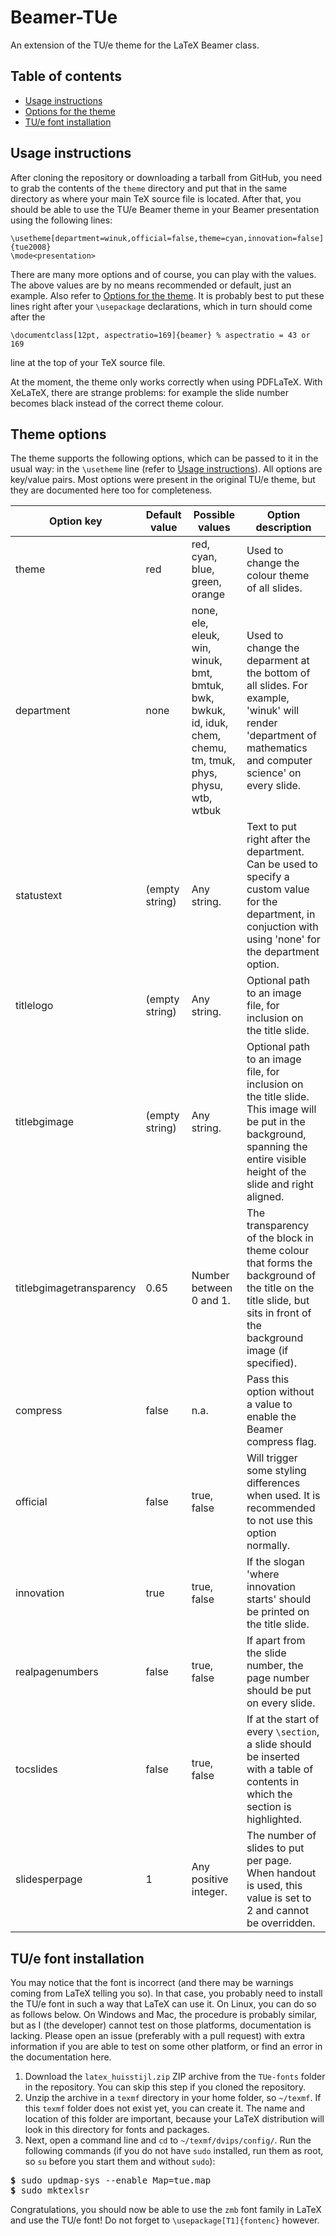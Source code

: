 Beamer-TUe
==========
An extension of the TU/e theme for the LaTeX Beamer class.

Table of contents
-----------------
* [Usage instructions](#usage)
* [Options for the theme](#options)
* [TU/e font installation](#font-installation)

<a name="usage"></a>Usage instructions
--------------------------------------
After cloning the repository or downloading a tarball from GitHub, you need to grab the contents of the `theme` directory and put that in the same directory as where your main TeX source file is located. After that, you should be able to use the TU/e Beamer theme in your Beamer presentation using the following lines:

```
\usetheme[department=winuk,official=false,theme=cyan,innovation=false]{tue2008}
\mode<presentation>
```

There are many more options and of course, you can play with the values. The above values are by no means recommended or default, just an example. Also refer to [Options for the theme](#options). It is probably best to put these lines right after your `\usepackage` declarations, which in turn should come after the

```
\documentclass[12pt, aspectratio=169]{beamer} % aspectratio = 43 or 169
```

line at the top of your TeX source file.

At the moment, the theme only works correctly when using PDFLaTeX. With XeLaTeX, there are strange problems: for example the slide number becomes black instead of the correct theme colour.

<a name="options"></a>Theme options
-----------------------------------
The theme supports the following options, which can be passed to it in the usual way: in the `\usetheme` line (refer to [Usage instructions](#usage)). All options are key/value pairs. Most options were present in the original TU/e theme, but they are documented here too for completeness.

| Option key               | Default value  | Possible values                                                                                                | Option description                                                                                                                                                             |
| ------------------------ | -------------- | -------------------------------------------------------------------------------------------------------------- | ------------------------------------------------------------------------------------------------------------------------------------------------------------------------------ |
| theme                    | red            | red, cyan, blue, green, orange                                                                                 | Used to change the colour theme of all slides.                                                                                                                                 |
| department               | none           | none, ele, eleuk, win, winuk, bmt, bmtuk, bwk, bwkuk, id, iduk, chem, chemu, tm, tmuk, phys, physu, wtb, wtbuk | Used to change the deparment at the bottom of all slides. For example, 'winuk' will render 'department of mathematics and computer science' on every slide.                    |
| statustext               | (empty string) | Any string.                                                                                                    | Text to put right after the department. Can be used to specify a custom value for the department, in conjuction with using 'none' for the department option.                   |
| titlelogo                | (empty string) | Any string.                                                                                                    | Optional path to an image file, for inclusion on the title slide.                                                                                                              |
| titlebgimage             | (empty string) | Any string.                                                                                                    | Optional path to an image file, for inclusion on the title slide. This image will be put in the background, spanning the entire visible height of the slide and right aligned. |
| titlebgimagetransparency | 0.65           | Number between 0 and 1.                                                                                        | The transparency of the block in theme colour that forms the background of the title on the title slide, but sits in front of the background image (if specified).             |
| compress                 | false          | n.a.                                                                                                           | Pass this option without a value to enable the Beamer compress flag.                                                                                                           |
| official                 | false          | true, false                                                                                                    | Will trigger some styling differences when used. It is recommended to not use this option normally.                                                                            |
| innovation               | true           | true, false                                                                                                    | If the slogan 'where innovation starts' should be printed on the title slide.                                                                                                  |
| realpagenumbers          | false          | true, false                                                                                                    | If apart from the slide number, the page number should be put on every slide.                                                                                                  |
| tocslides                | false          | true, false                                                                                                    | If at the start of every `\section`, a slide should be inserted with a table of contents in which the section is highlighted.                                                  |
| slidesperpage            | 1              | Any positive integer.                                                                                          | The number of slides to put per page. When handout is used, this value is set to 2 and cannot be overridden.                                                                   |

<a name="font-installation"></a>TU/e font installation
------------------------------------------------------
You may notice that the font is incorrect (and there may be warnings coming from LaTeX telling you so). In that case, you probably need to install the TU/e font in such a way that LaTeX can use it. On Linux, you can do so as follows below. On Windows and Mac, the procedure is probably similar, but as I (the developer) cannot test on those platforms, documentation is lacking. Please open an issue (preferably with a pull request) with extra information if you are able to test on some other platform, or find an error in the documentation here.

1. Download the `latex_huisstijl.zip` ZIP archive from the `TUe-fonts` folder in the repository. You can skip this step if you cloned the repository.
2. Unzip the archive in a `texmf` directory in your home folder, so `~/texmf`. If this `texmf` folder does not exist yet, you can create it. The name and location of this folder are important, because your LaTeX distribution will look in this directory for fonts and packages.
3. Next, open a command line and `cd` to `~/texmf/dvips/config/`. Run the following commands (if you do not have `sudo` installed, run them as root, so `su` before you start them and without `sudo`):

<pre>
<b>$</b> sudo updmap-sys --enable Map=tue.map
<b>$</b> sudo mktexlsr
</pre>

Congratulations, you should now be able to use the `zmb` font family in LaTeX and use the TU/e font! Do not forget to `\usepackage[T1]{fontenc}` however.
